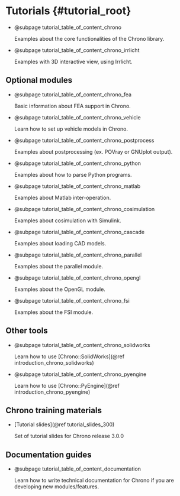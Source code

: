 Tutorials {#tutorial_root}
==========================

-   @subpage tutorial_table_of_content_chrono

    Examples about the core functionalities of the Chrono library.
	
-   @subpage tutorial_table_of_content_chrono_irrlicht

    Examples with 3D interactive view, using Irrlicht.

	
## Optional modules

-   @subpage tutorial_table_of_content_chrono_fea

    Basic information about FEA support in Chrono.

-   @subpage tutorial_table_of_content_chrono_vehicle
 
    Learn how to set up vehicle models in Chrono.
	
-   @subpage tutorial_table_of_content_chrono_postprocess

    Examples about postprocessing (ex. POVray or GNUplot output).

-   @subpage tutorial_table_of_content_chrono_python

    Examples about how to parse Python programs.

-   @subpage tutorial_table_of_content_chrono_matlab

    Examples about Matlab inter-operation.

-   @subpage tutorial_table_of_content_chrono_cosimulation

    Examples about cosimulation with Simulink. 

-   @subpage tutorial_table_of_content_chrono_cascade

    Examples about loading CAD models.
	
-   @subpage tutorial_table_of_content_chrono_parallel

    Examples about the parallel module.
	
-   @subpage tutorial_table_of_content_chrono_opengl

    Examples about the OpenGL module.

-   @subpage tutorial_table_of_content_chrono_fsi

    Examples about the FSI module.	
	
## Other tools

-   @subpage tutorial_table_of_content_chrono_solidworks

    Learn how to use [Chrono::SolidWorks](@ref introduction_chrono_solidworks)

-   @subpage tutorial_table_of_content_chrono_pyengine
 
    Learn how to use [Chrono::PyEngine](@ref introduction_chrono_pyengine)

    
## Chrono training materials

-   [Tutorial slides](@ref tutorial_slides_300)

    Set of tutorial slides for Chrono release 3.0.0

	
## Documentation guides

-    @subpage tutorial_table_of_content_documentation

     Learn how to write technical documentation for Chrono if you are developing new modules/features.


